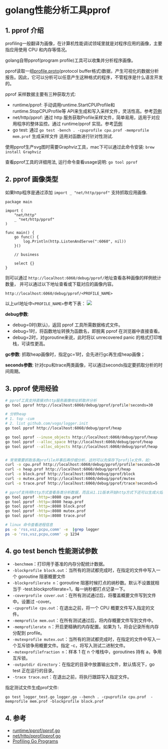 <!---
markmeta_title: golang性能分析工具pprof
markmeta_author: 望哥
markmeta_date: 2018-09-26 21:41:42
markmeta_tags: golang,pprof,performance
markmeta_categories: 编程语言
-->

# golang性能分析工具pprof

## 1. pprof 介绍

profiling一般翻译为画像，在计算机性能调试领域里就是对程序应用的画像，主要指应用使用 CPU 和内存等情况。

golang自带pprof(program profile)工具可以收集并分析程序画像。

pprof读取一组[profile.proto](https://github.com/google/pprof/blob/master/proto/profile.proto)(protocol buffer格式)数据，产生可视化的数据分析报告。因此，它可以分析可以任意产生这种格式的程序，不管程序是什么语言开发的。

pprof 采样数据主要有三种获取方式:
- runtime/pprof: 手动调用runtime.StartCPUProfile和runtime.StopCPUProfile等 API来生成和写入采样文件，灵活性高。参考[范例](https://golang.org/pkg/runtime/pprof/)
- net/http/pprof: 通过 http 服务获取Profile采样文件，简单易用，适用于对应用程序的整体监控。通过 runtime/pprof 实现。参考[范例](https://golang.org/pkg/net/http/pprof/)
- go test: 通过 `go test -bench . -cpuprofile cpu.prof -memprofile mem.prof` 生成采样文件 适用对函数进行针对性测试.

使用pprof生产svg图时需要Graphviz工具，mac下可以通过此命令安装: `brew install Graphviz`

查看pprof工具的详细用法, 运行命令查看usage说明: `go tool pprof`

## 2. pprof 画像类型

如果http程序是通过添加 `import _ "net/http/pprof"` 支持抓取应用画像.

```
package main

import (
	"net/http"
	_ "net/http/pprof"
)

func main() {
	go func() {
		log.Println(http.ListenAndServe(":6060", nil))
	}()

	// business

	select {}
}

```

则可以通过 `http://localhost:6060/debug/pprof/`地址查看各种画像的样例统计数量，
并可以通过以下地址查看或下载对应的画像内容。

```
http://localhost:6060/debug/pprof/<PROFILE_NAME>
```

以上url地址中`<PROFILE_NAME>`参考下表：
![](static/pprof-profiles.jpg)

**debug参数**:
- debug=0时(默认)，返回 pprof 工具所需数据格式文件。
- debug=1时，将函数地址转换为函数名，即脱离 pprof 在浏览器中直接查看。
- debug=2时，对goroutine来说，此时将以 unrecovered panic 的格式打印堆栈，可读性更高。

**gc参数**: 抓取heap画像时，指定gc=1时，会先进行gc再生成heap画像；

**seconds参数**: 针对cpu和trace两类画像，可以通过seconds指定要抓取分析的时间周期。

## 3. pprof 使用经验

```bash
# pprof工具支持直接对http服务画像地址抓取并分析
go tool pprof http://localhost:6060/debug/pprof/profile?seconds=30

# 分析heap
# 1. top -cum
# 2. list github.com/vogo/logger.init
go tool pprof http://localhost:6060/debug/pprof/heap

go tool pprof --inuse_objects http://localhost:6060/debug/pprof/heap
go tool pprof --alloc_space http://localhost:6060/debug/pprof/heap
go tool pprof --alloc_objects http://localhost:6060/debug/pprof/heap


# 常常需要抓取各类profile并事后再仔细分析，这时可以先保存下profile文件，如:
curl -o cpu.prof http://localhost:6060/debug/pprof/profile?seconds=30
curl -o heap.prof http://localhost:6060/debug/pprof/heap
curl -o block.prof http://localhost:6060/debug/pprof/block
curl -o mutex.prof http://localhost:6060/debug/pprof/mutex
curl -o trace.prof http://localhost:6060/debug/pprof/trace?seconds=5

# pprof支持用http方式查看各类分析数据，而且从1.11版本开始http方式下还可以生成火焰图,更方便对程序性能进行分析:
go tool pprof -http=:8080 cpu.prof
go tool pprof -http=:8080 heap.prof
go tool pprof -http=:8080 block.prof
go tool pprof -http=:8080 mutex.prof
go tool pprof -http=:8080 trace.prof

# linux 命令查看进程信息
ps -o 'rss,vsz,pcpu,comm' -e  |grep logger
ps -o 'rss,vsz,pcpu,comm' -p 1234
```

## 4. go test bench 性能测试参数

- `-benchmem`：打印用于基准的内存分配统计数据。
- `-blockprofile block.out`：当所有的测试都完成时，在指定的文件中写入一个 goroutine 阻塞概要文件
- `-blockprofilerate n`：goroutine 阻塞时候打点的纳秒数。默认不设置就相当于 -test.blockprofilerate=1，每一纳秒都打点记录一下。
- `-coverprofile cover.out`：在所有测试通过后，将覆盖概要文件写到文件中。设置过 -cover。
- `-cpuprofile cpu.out`：在退出之前，将一个 CPU 概要文件写入指定的文件。
- `-memprofile mem.out`：在所有测试通过后，将内存概要文件写到文件中。
- `-memprofilerate n`：开启更精确的内存配置。如果为 1，将会记录所有内存分配到 profile。
- `-mutexprofile mutex.out`：当所有的测试都完成时，在指定的文件中写入一个互斥锁争用概要文件。指定 -c，将写入测试二进制文件。
- `-mutexprofilefraction n`：样本 1 在 n 个堆栈中，goroutines 持有 a，争用互斥锁。
- `-outputdir directory`：在指定的目录中放置输出文件，默认情况下，go test 正在运行的目录。
- `-trace trace.out`：在退出之前，将执行跟踪写入指定文件。

指定测试文件生成prof文件:
```
go test logger_test.go logger.go --bench . -cpuprofile cpu.prof  -memprofile mem.prof -blockprofile block.prof
```

## 4. 参考

- [runtime/pprof/pprof.go](https://github.com/golang/go/blob/master/src/runtime/pprof/pprof.go)
- [net/http/pprof/pprof.go](https://github.com/golang/go/blob/master/src/net/http/pprof/pprof.go)
- [Profiling Go Programs](https://blog.golang.org/profiling-go-programs)


